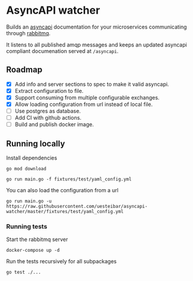 # AsyncAPI watcher

Builds an [asyncapi](https://www.asyncapi.com/) documentation for your microservices
communicating through [rabbitmq](https://www.rabbitmq.com/).

It listens to all published amqp messages and keeps an updated asyncapi
compliant documenation served at `/asyncapi`.

## Roadmap

- [x] Add info and server sections to spec to make it valid asyncapi.
- [x] Extract configuration to file.
- [x] Support consuming from multiple configurable exchanges.
- [x] Allow loading configuration from url instead of local file.
- [ ] Use postgres as database.
- [ ] Add CI with github actions.
- [ ] Build and publish docker image.

## Running locally

Install dependencies
```
go mod download
```

```
go run main.go -f fixtures/test/yaml_config.yml
```

You can also load the configuration from a url
```
go run main.go -u https://raw.githubusercontent.com/uesteibar/asyncapi-watcher/master/fixtures/test/yaml_config.yml
```

### Running tests

Start the rabbitmq server

```
docker-compose up -d
```

Run the tests recursively for all subpackages

```
go test ./...
```
